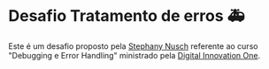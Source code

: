 # Desafio Tratamento de erros :ambulance:

Este é um desafio proposto pela [Stephany Nusch](https://github.com/stebsnusch) referente ao curso "Debugging e Error Handling" ministrado pela [Digital Innovation One](https://digitalinnovation.one/).
